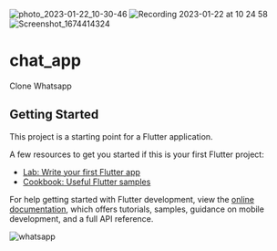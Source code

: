 ![photo_2023-01-22_10-30-46](https://user-images.githubusercontent.com/99340578/213934882-36009980-b9dd-4e17-82e3-ed0f4261701f.jpg)
![Recording 2023-01-22 at 10 24 58](https://user-images.githubusercontent.com/99340578/213934885-199620a0-3aea-4219-a9e9-9bb950b3fbe5.gif)
![Screenshot_1674414324](https://user-images.githubusercontent.com/99340578/213934886-d3e41779-4fe1-4875-a08e-9f4689c837b9.png)
# chat_app

Clone Whatsapp

## Getting Started

This project is a starting point for a Flutter application.

A few resources to get you started if this is your first Flutter project:

- [Lab: Write your first Flutter app](https://docs.flutter.dev/get-started/codelab)
- [Cookbook: Useful Flutter samples](https://docs.flutter.dev/cookbook)

For help getting started with Flutter development, view the
[online documentation](https://docs.flutter.dev/), which offers tutorials,
samples, guidance on mobile development, and a full API reference.

![whatsapp](https://user-images.githubusercontent.com/99340578/213934780-8038c102-9eed-4852-afb2-4d3551cfa848.gif)




